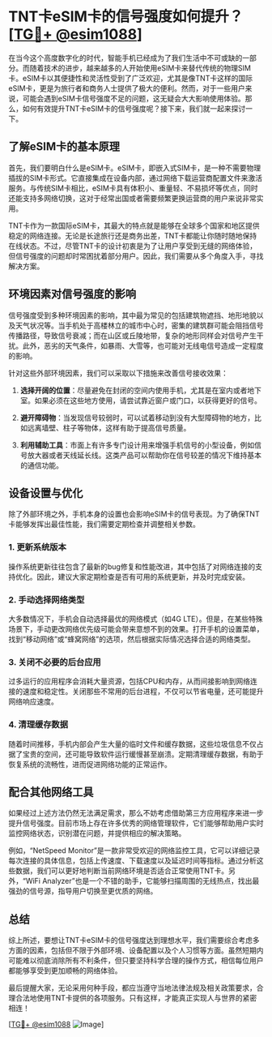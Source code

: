 # TNT卡eSIM卡的信号强度如何提升？[[TG💪+ @esim1088](https://t.me/s/esim1088)]

在当今这个高度数字化的时代，智能手机已经成为了我们生活中不可或缺的一部分。而随着技术的进步，越来越多的人开始使用eSIM卡来替代传统的物理SIM卡。eSIM卡以其便捷性和灵活性受到了广泛欢迎，尤其是像TNT卡这样的国际eSIM卡，更是为旅行者和商务人士提供了极大的便利。然而，对于一些用户来说，可能会遇到eSIM卡信号强度不足的问题，这无疑会大大影响使用体验。那么，如何有效提升TNT卡eSIM卡的信号强度呢？接下来，我们就一起来探讨一下。

## 了解eSIM卡的基本原理

首先，我们要明白什么是eSIM卡。eSIM卡，即嵌入式SIM卡，是一种不需要物理插拔的SIM卡形式。它直接集成在设备内部，通过网络下载运营商配置文件来激活服务。与传统SIM卡相比，eSIM卡具有体积小、重量轻、不易损坏等优点，同时还能支持多网络切换，这对于经常出国或者需要频繁更换运营商的用户来说非常实用。

TNT卡作为一款国际eSIM卡，其最大的特点就是能够在全球多个国家和地区提供稳定的网络连接。无论是长途旅行还是商务出差，TNT卡都能让你随时随地保持在线状态。不过，尽管TNT卡的设计初衷是为了让用户享受到无缝的网络体验，但信号强度的问题却时常困扰着部分用户。因此，我们需要从多个角度入手，寻找解决方案。

## 环境因素对信号强度的影响

信号强度受到多种环境因素的影响，其中最为常见的包括建筑物遮挡、地形地貌以及天气状况等。当手机处于高楼林立的城市中心时，密集的建筑群可能会阻挡信号传播路径，导致信号衰减；而在山区或丘陵地带，复杂的地形同样会对信号产生干扰。此外，恶劣的天气条件，如暴雨、大雪等，也可能对无线电信号造成一定程度的影响。

针对这些外部环境因素，我们可以采取以下措施来改善信号接收效果：

1. **选择开阔的位置**：尽量避免在封闭的空间内使用手机，尤其是在室内或者地下室。如果必须在这些地方使用，请尝试靠近窗户或门口，以获得更好的信号。
   
2. **避开障碍物**：当发现信号较弱时，可以试着移动到没有大型障碍物的地方，比如远离墙壁、柱子等物体，这样有助于提高信号质量。

3. **利用辅助工具**：市面上有许多专门设计用来增强手机信号的小型设备，例如信号放大器或者天线延长线。这类产品可以帮助你在信号较差的情况下维持基本的通信功能。

## 设备设置与优化

除了外部环境之外，手机本身的设置也会影响eSIM卡的信号表现。为了确保TNT卡能够发挥出最佳性能，我们需要定期检查并调整相关参数。

### 1. 更新系统版本
操作系统更新往往包含了最新的bug修复和性能改进，其中包括了对网络连接的支持优化。因此，建议大家定期检查是否有可用的系统更新，并及时完成安装。

### 2. 手动选择网络类型
大多数情况下，手机会自动选择最优的网络模式（如4G LTE）。但是，在某些特殊场景下，手动更改网络优先级可能会带来意想不到的效果。打开手机的设置菜单，找到“移动网络”或“蜂窝网络”的选项，然后根据实际情况选择合适的网络类型。

### 3. 关闭不必要的后台应用
过多运行的应用程序会消耗大量资源，包括CPU和内存，从而间接影响到网络连接的速度和稳定性。关闭那些不常用的后台进程，不仅可以节省电量，还可能提升网络响应速度。

### 4. 清理缓存数据
随着时间推移，手机内部会产生大量的临时文件和缓存数据，这些垃圾信息不仅占据了宝贵的空间，还可能导致软件运行缓慢甚至崩溃。定期清理缓存数据，有助于恢复系统的流畅性，进而促进网络功能的正常运作。

## 配合其他网络工具

如果经过上述方法仍然无法满足需求，那么不妨考虑借助第三方应用程序来进一步提升信号强度。目前市场上存在许多优秀的网络管理软件，它们能够帮助用户实时监控网络状态，识别潜在问题，并提供相应的解决策略。

例如，“NetSpeed Monitor”是一款非常受欢迎的网络监控工具，它可以详细记录每次连接的具体信息，包括上传速度、下载速度以及延迟时间等指标。通过分析这些数据，我们可以更好地判断当前网络环境是否适合正常使用TNT卡。另外，“WiFi Analyzer”也是一个不错的助手，它能够扫描周围的无线热点，找出最强劲的信号源，指导用户切换至更优质的网络。

## 总结

综上所述，要想让TNT卡eSIM卡的信号强度达到理想水平，我们需要综合考虑多方面的因素，包括但不限于外部环境、设备配置以及个人习惯等方面。虽然短期内可能难以彻底消除所有不利条件，但只要坚持科学合理的操作方式，相信每位用户都能够享受到更加顺畅的网络体验。

最后提醒大家，无论采用何种手段，都应当遵守当地法律法规及相关政策要求，合理合法地使用TNT卡提供的各项服务。只有这样，才能真正实现人与世界的紧密相连！

[[TG💪+ @esim1088](https://t.me/s/esim1088) ![Image](https://i.postimg.cc/4NQfJmqS/Snipaste-2025-05-13-00-14-12.png)]